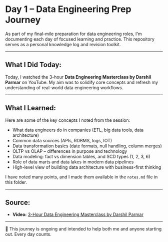 # Day 1 – Data Engineering Prep Journey

As part of my final-mile preparation for data engineering roles, I'm documenting each day of focused learning and practice. This repository serves as a personal knowledge log and revision toolkit.

---

## What I Did Today:

Today, I watched the 3-hour **Data Engineering Masterclass by Darshil Parmar** on YouTube. My aim was to solidify core concepts and refresh my understanding of real-world data engineering workflows.

---

## What I Learned:

Here are some of the key concepts I noted from the session:

- What data engineers do in companies (ETL, big data tools, data architecture)
- Common data sources (APIs, RDBMS, logs, IOT)
- Data transformation basics (date formats, null handling, column merges)
- OLTP vs OLAP – differences in purpose and technology
- Data modeling: fact vs dimension tables, and SCD types (1, 2, 3, 6)
- Role of data marts and data lakes in modern data pipelines
- High-level view of building data architecture with business-first thinking

I have noted many points, and I made them available in the `notes.md` file in this folder.

---

## Source:

- **Video:** [3-Hour Data Engineering Masterclass by Darshil Parmar](https://youtu.be/hf2go3E2m8g?si=LUFkVSK2iEYVsfYJ)

---

📌 This journey is ongoing and intended to help both me and anyone starting out. Every day counts.

